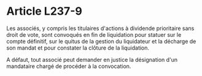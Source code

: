 # Article L237-9

Les associés, y compris les titulaires d'actions à dividende prioritaire sans droit de vote, sont convoqués en fin de liquidation pour statuer sur le compte définitif, sur le quitus de la gestion du liquidateur et la décharge de son mandat et pour constater la clôture de la liquidation.

A défaut, tout associé peut demander en justice la désignation d'un mandataire chargé de procéder à la convocation.
